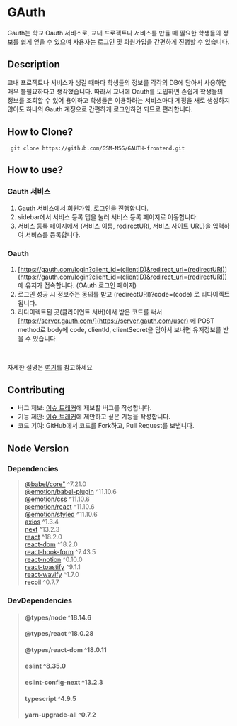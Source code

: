 # GAuth
Gauth는 학교 Oauth 서비스로, 교내 프로젝트나 서비스를 만들 때 필요한 학생들의 정보를 쉽게 얻을 수 있으며 사용자는 로그인 및 회원가입을 간편하게 진행할 수 있습니다.

## Description
교내 프로젝트나 서비스가 생길 때마다 학생들의 정보를 각각의 DB에 담아서 사용하면 매우 불필요하다고 생각했습니다.
따라서 교내에 Oauth를 도입하면 손쉽게 학생들의 정보를 조회할 수 있어 용이하고 
학생들은 이용하려는 서비스마다 계정을 새로 생성하지 않아도 하나의 Gauth 계정으로 간편하게 로그인하면 되므로 편리합니다.

## How to Clone?
```
 git clone https://github.com/GSM-MSG/GAUTH-frontend.git
```

## How to use?
### Gauth 서비스
1. Gauth 서비스에서 회원가입, 로그인을 진행합니다.
2. sidebar에서 서비스 등록 탭을 눌러 서비스 등록 페이지로 이동합니다.
3. 서비스 등록 페이지에서 {서비스 이름, redirectURI, 서비스 사이트 URL}을 입력하여 서비스를 등록합니다.
### Oauth
1. [https://gauth.com/login?client_id=(clientID)&redirect_uri=(redirectURI)](https://gauth.com/login?client_id=(clientID)&redirect_uri=(redirectURI)) 에 유저가 접속합니다. (OAuth 로그인 페이지)
2. 로그인 성공 시 정보주는 동의를 받고 (redirectURI)?code=(code) 로 리다이렉트됩니다.
3. 리다이렉트된 곳(클라이언트 서버)에서 받은 코드를 써서 [https://server.gauth.com/](https://server.gauth.com/user) 에 POST method로 body에 code, clientId, clientSecret을 담아서 보내면 유저정보를 받을 수 있습니다 
<br>

자세한 설명은 [여기](https://gauth.co.kr/instruction)를 참고하세요

## Contributing
- 버그 제보: [이슈 트래커](https://github.com/GSM-MSG/GAUTH-frontend/issues?q=is%3Aissue+is%3Aopen+sort%3Aupdated-desc)에 제보할 버그를 작성합니다.
- 기능 제안: [이슈 트래커](https://github.com/GSM-MSG/GAUTH-frontend/issues?q=is%3Aissue+is%3Aopen+sort%3Aupdated-desc)에 제안하고 싶은 기능을 작성합니다.
- 코드 기여: GitHub에서 코드를 Fork하고, Pull Request를 보냅니다.

## Node Version
### Dependencies
> [@babel/core"](https://yarnpkg.com/package/@babel/core) ^7.21.0 <br>
[@emotion/babel-plugin](https://yarnpkg.com/package/@emotion/babel-plugin) ^11.10.6 <br>
[@emotion/css](https://yarnpkg.com/package/@emotion/css) ^11.10.6 <br>
[@emotion/react](https://yarnpkg.com/package/@emotion/react) ^11.10.6 <br>
[@emotion/styled](https://yarnpkg.com/package/@emotion/styled) ^11.10.6 <br>
[axios](https://yarnpkg.com/package/axios) ^1.3.4 <br>
[next](https://yarnpkg.com/package/next) ^13.2.3 <br>
[react](https://yarnpkg.com/package/react) ^18.2.0 <br>
[react-dom](https://yarnpkg.com/package/react-dom) ^18.2.0 <br>
[react-hook-form](https://yarnpkg.com/package/react-hook-form) ^7.43.5 <br>
[react-notion](https://yarnpkg.com/package/react-notion) ^0.10.0 <br>
[react-toastify](https://yarnpkg.com/package/react-toastify) ^9.1.1 <br>
[react-wavify](https://yarnpkg.com/package/react-wavify) ^1.7.0 <br>
[recoil](https://yarnpkg.com/package/recoil) ^0.7.7 <br>
### DevDependencies
> #### @types/node ^18.14.6
> #### @types/react ^18.0.28
> #### @types/react-dom ^18.0.11
> #### eslint ^8.35.0
> #### eslint-config-next ^13.2.3
> #### typescript ^4.9.5
> #### yarn-upgrade-all ^0.7.2
